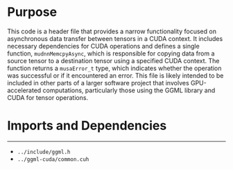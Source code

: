 # Purpose
This code is a header file that provides a narrow functionality focused on asynchronous data transfer between tensors in a CUDA context. It includes necessary dependencies for CUDA operations and defines a single function, `mudnnMemcpyAsync`, which is responsible for copying data from a source tensor to a destination tensor using a specified CUDA context. The function returns a `musaError_t` type, which indicates whether the operation was successful or if it encountered an error. This file is likely intended to be included in other parts of a larger software project that involves GPU-accelerated computations, particularly those using the GGML library and CUDA for tensor operations.
# Imports and Dependencies

---
- `../include/ggml.h`
- `../ggml-cuda/common.cuh`


